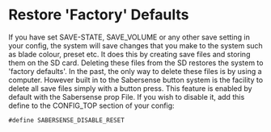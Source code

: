 # Restore 'Factory' Defaults

If you have set SAVE-STATE, SAVE_VOLUME or any other save setting in your config, the system will save changes that you make to the system such as blade colour, preset etc. It does this by creating save files and storing them on the SD card. Deleting these files from the SD restores the system to 'factory defaults'. 
In the past, the only way to delete these files is by using a computer. However built in to the Sabersense button system is the facility to delete all save files simply with a button press.
This feature is enabled by default with the Sabersense prop File. If you wish to disable it, add this define to the CONFIG_TOP section of your config:

`#define SABERSENSE_DISABLE_RESET`
